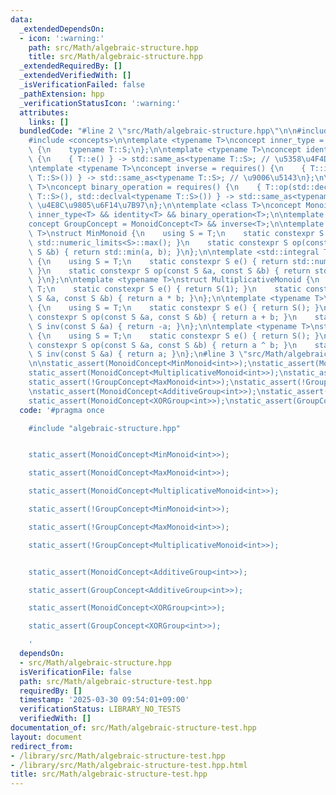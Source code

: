 ```yaml
---
data:
  _extendedDependsOn:
  - icon: ':warning:'
    path: src/Math/algebraic-structure.hpp
    title: src/Math/algebraic-structure.hpp
  _extendedRequiredBy: []
  _extendedVerifiedWith: []
  _isVerificationFailed: false
  _pathExtension: hpp
  _verificationStatusIcon: ':warning:'
  attributes:
    links: []
  bundledCode: "#line 2 \"src/Math/algebraic-structure.hpp\"\n\n#include <numeric>\n\
    #include <concepts>\n\ntemplate <typename T>\nconcept inner_type = requires()\
    \ {\n    typename T::S;\n};\n\ntemplate <typename T>\nconcept identity = requires()\
    \ {\n    { T::e() } -> std::same_as<typename T::S>; // \u5358\u4F4D\u5143\n};\n\
    \ntemplate <typename T>\nconcept inverse = requires() {\n    { T::inv(std::declval<typename\
    \ T::S>()) } -> std::same_as<typename T::S>; // \u9006\u5143\n};\n\ntemplate <typename\
    \ T>\nconcept binary_operation = requires() {\n    { T::op(std::declval<typename\
    \ T::S>(), std::declval<typename T::S>()) } -> std::same_as<typename T::S>; //\
    \ \u4E8C\u9805\u6F14\u7B97\n};\n\ntemplate <class T>\nconcept MonoidConcept =\
    \ inner_type<T> && identity<T> && binary_operation<T>;\n\ntemplate <class T>\n\
    concept GroupConcept = MonoidConcept<T> && inverse<T>;\n\ntemplate <std::integral\
    \ T>\nstruct MinMonoid {\n    using S = T;\n    static constexpr S e() { return\
    \ std::numeric_limits<S>::max(); }\n    static constexpr S op(const S &a, const\
    \ S &b) { return std::min(a, b); }\n};\n\ntemplate <std::integral T>\nstruct MaxMonoid\
    \ {\n    using S = T;\n    static constexpr S e() { return std::numeric_limits<S>::min();\
    \ }\n    static constexpr S op(const S &a, const S &b) { return std::max(a, b);\
    \ }\n};\n\ntemplate <typename T>\nstruct MultiplicativeMonoid {\n    using S =\
    \ T;\n    static constexpr S e() { return S(1); }\n    static constexpr S op(const\
    \ S &a, const S &b) { return a * b; }\n};\n\ntemplate <typename T>\nstruct AdditiveGroup\
    \ {\n    using S = T;\n    static constexpr S e() { return S(); }\n    static\
    \ constexpr S op(const S &a, const S &b) { return a + b; }\n    static constexpr\
    \ S inv(const S &a) { return -a; }\n};\n\ntemplate <typename T>\nstruct XORGroup\
    \ {\n    using S = T;\n    static constexpr S e() { return S(); }\n    static\
    \ constexpr S op(const S &a, const S &b) { return a ^ b; }\n    static constexpr\
    \ S inv(const S &a) { return a; }\n};\n#line 3 \"src/Math/algebraic-structure-test.hpp\"\
    \n\nstatic_assert(MonoidConcept<MinMonoid<int>>);\nstatic_assert(MonoidConcept<MaxMonoid<int>>);\n\
    static_assert(MonoidConcept<MultiplicativeMonoid<int>>);\nstatic_assert(!GroupConcept<MinMonoid<int>>);\n\
    static_assert(!GroupConcept<MaxMonoid<int>>);\nstatic_assert(!GroupConcept<MultiplicativeMonoid<int>>);\n\
    \nstatic_assert(MonoidConcept<AdditiveGroup<int>>);\nstatic_assert(GroupConcept<AdditiveGroup<int>>);\n\
    static_assert(MonoidConcept<XORGroup<int>>);\nstatic_assert(GroupConcept<XORGroup<int>>);\n"
  code: '#pragma once

    #include "algebraic-structure.hpp"


    static_assert(MonoidConcept<MinMonoid<int>>);

    static_assert(MonoidConcept<MaxMonoid<int>>);

    static_assert(MonoidConcept<MultiplicativeMonoid<int>>);

    static_assert(!GroupConcept<MinMonoid<int>>);

    static_assert(!GroupConcept<MaxMonoid<int>>);

    static_assert(!GroupConcept<MultiplicativeMonoid<int>>);


    static_assert(MonoidConcept<AdditiveGroup<int>>);

    static_assert(GroupConcept<AdditiveGroup<int>>);

    static_assert(MonoidConcept<XORGroup<int>>);

    static_assert(GroupConcept<XORGroup<int>>);

    '
  dependsOn:
  - src/Math/algebraic-structure.hpp
  isVerificationFile: false
  path: src/Math/algebraic-structure-test.hpp
  requiredBy: []
  timestamp: '2025-03-30 09:54:01+09:00'
  verificationStatus: LIBRARY_NO_TESTS
  verifiedWith: []
documentation_of: src/Math/algebraic-structure-test.hpp
layout: document
redirect_from:
- /library/src/Math/algebraic-structure-test.hpp
- /library/src/Math/algebraic-structure-test.hpp.html
title: src/Math/algebraic-structure-test.hpp
---
```

